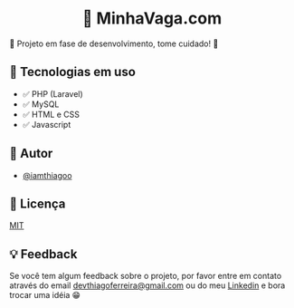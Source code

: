 <h1 align="center"> 💼 MinhaVaga.com </h1>

🚧 Projeto em fase de desenvolvimento, tome cuidado! 🚧<br>

## 🚀 Tecnologias em uso

- ✅ PHP (Laravel)
- ✅ MySQL
- ✅ HTML e CSS
- ✅ Javascript 

## 👦 Autor

- [@iamthiagoo](https://www.github.com/iamthiagoo)

## 📜 Licença

[MIT](https://github.com/iamThiagoo/MinhaVaga.com/blob/master/LICENSE)

## 💡 Feedback

Se você tem algum feedback sobre o projeto, por favor entre em contato através do email <a href="mailto: devthiagoferreira@gmail.com">devthiagoferreira@gmail.com</a> ou do meu <a href="https://www.linkedin.com/in/iamthiagoferreira/"> Linkedin</a> e bora trocar uma idéia 😁